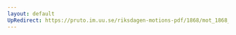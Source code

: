 ```yaml
---
layout: default
UpRedirect: https://pruto.im.uu.se/riksdagen-motions-pdf/1868/mot_1868__ak__315.pdf
---
```

